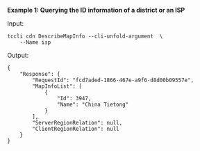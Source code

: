 **Example 1: Querying the ID information of a district or an ISP**



Input: 

```
tccli cdn DescribeMapInfo --cli-unfold-argument  \
    --Name isp
```

Output: 
```
{
    "Response": {
        "RequestId": "fcd7aded-1866-467e-a9f6-d8d00b09557e",
        "MapInfoList": [
            {
                "Id": 3947,
                "Name": "China Tietong"
            }
        ],
        "ServerRegionRelation": null,
        "ClientRegionRelation": null
    }
}
```

